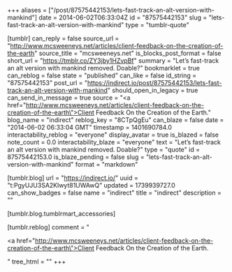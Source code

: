 +++
aliases = ["/post/87575442153/lets-fast-track-an-alt-version-with-mankind"]
date = 2014-06-02T06:33:04Z
id = "87575442153"
slug = "lets-fast-track-an-alt-version-with-mankind"
type = "tumblr-quote"

[tumblr]
can_reply = false
source_url = "http://www.mcsweeneys.net/articles/client-feedback-on-the-creation-of-the-earth"
source_title = "mcsweeneys.net"
is_blocks_post_format = false
short_url = "https://tmblr.co/ZY3jby1HZvpBf"
summary = "Let’s fast-track an alt version with mankind removed. Doable?"
bookmarklet = true
can_reblog = false
state = "published"
can_like = false
id_string = "87575442153"
post_url = "https://indirect.io/post/87575442153/lets-fast-track-an-alt-version-with-mankind"
should_open_in_legacy = true
can_send_in_message = true
source = "<a href=\"http://www.mcsweeneys.net/articles/client-feedback-on-the-creation-of-the-earth\">Client Feedback On the Creation of the Earth.</a>"
blog_name = "indirect"
reblog_key = "8CTpQgEu"
can_blaze = false
date = "2014-06-02 06:33:04 GMT"
timestamp = 1401690784.0
interactability_reblog = "everyone"
display_avatar = true
is_blazed = false
note_count = 0.0
interactability_blaze = "everyone"
text = "Let’s fast-track an alt version with mankind removed. Doable?"
type = "quote"
id = 87575442153.0
is_blaze_pending = false
slug = "lets-fast-track-an-alt-version-with-mankind"
format = "markdown"

[tumblr.blog]
url = "https://indirect.io/"
uuid = "t:PgyUJU3SA2Klwyt81UWAwQ"
updated = 1739939727.0
can_show_badges = false
name = "indirect"
title = "indirect"
description = ""

[tumblr.blog.tumblrmart_accessories]

[tumblr.reblog]
comment = "<p><a href=\"http://www.mcsweeneys.net/articles/client-feedback-on-the-creation-of-the-earth\">Client Feedback On the Creation of the Earth.</a></p>"
tree_html = ""
+++
